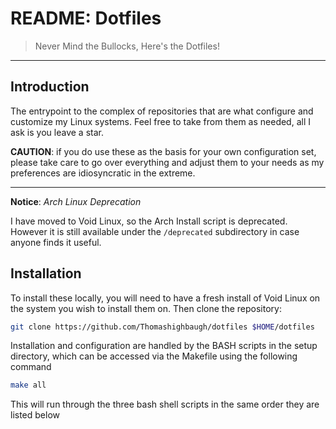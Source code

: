 # README: Dotfiles

> Never Mind the Bullocks, Here's the Dotfiles!

---

## Introduction

The entrypoint to the complex of repositories that are what configure and customize my Linux systems. Feel free to take from them as needed, all I ask is you leave a star.

**CAUTION**: if you do use these as the basis for your own configuration set, please take care to go over everything and adjust them to your needs as my preferences are idiosyncratic in the extreme.

---

**Notice**: _Arch Linux Deprecation_

I have moved to Void Linux, so the Arch Install script is deprecated. However it is still available under the `/deprecated` subdirectory in case anyone finds it useful.

## Installation

To install these locally, you will need to have a fresh install of Void Linux on the system you wish to install them on. Then clone the repository:

```bash
git clone https://github.com/Thomashighbaugh/dotfiles $HOME/dotfiles
```

Installation and configuration are handled by the BASH scripts in the setup directory, which can be accessed via the Makefile using the following command

```bash
make all
```

This will run through the three bash shell scripts in the same order they are listed below
